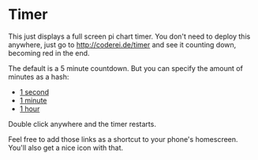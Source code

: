 # Timer

This just displays a full screen pi chart timer. You don't need to deploy this
anywhere, just go to http://coderei.de/timer and see it counting down, becoming
red in the end.

The default is a 5 minute countdown. But you can specify the amount of minutes
as a hash:

* [1 second](https://coderei.de/timer/#0.016666666666666667)
* [1 minute](https://coderei.de/timer/#1)
* [1 hour](https://coderei.de/timer/#60)

Double click anywhere and the timer restarts.

Feel free to add those links as a shortcut to your phone's homescreen. You'll
also get a nice icon with that.
